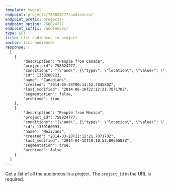 ```yaml
---
template: twocol
endpoint: projects/758824777/audiences/
endpoint_prefix: projects/
endpoint_option: 758824777
endpoint_suffix: /audiences/
type: GET
title: List audiences in project
anchor: list-audiences
response: |
  [
    {
        "description": "People from Canada",
        "project_id": 758824777,
        "conditions": "[\"and\", {\"type\": \"location\", \"value\": \"CA\"}]",
        "id": 1338260223,
        "name": "Canadians",
        "created": "2014-05-24T00:13:52.784580Z",
        "last_modified": "2014-06-10T22:12:21.707170Z",
        "segmentation": false,
        "archived": true
    },
    {
        "description": "People from Mexico",
        "project_id": 758824777,
        "conditions": "[\"and\", {\"type\": \"location\", \"value\": \"MX\"}]",
        "id": 1339160093,
        "name": "Mexicans",
        "created": "2014-03-28T22:12:21.707170Z",
        "last_modified": "2014-04-12T19:10:53.806650ZZ",
        "segmentation": true,
        "archived": false
    }
  ]
---
```


Get a list of all the audiences in a project. The `project_id` in the URL is required.
